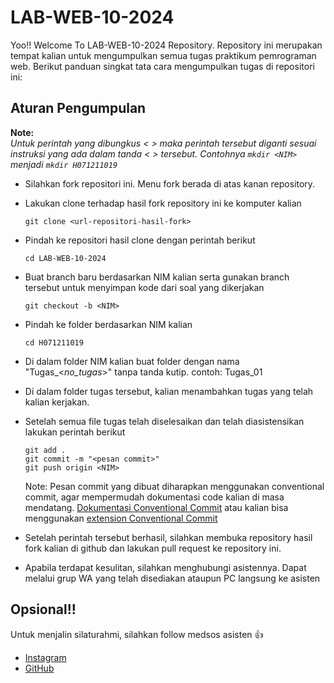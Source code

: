 # LAB-WEB-10-2024
Yoo!! Welcome To LAB-WEB-10-2024 Repository. Repository ini merupakan tempat kalian untuk mengumpulkan semua tugas praktikum pemrograman web. Berikut panduan singkat tata cara mengumpulkan tugas di repositori ini: 

## Aturan Pengumpulan
**Note:**  
_Untuk perintah yang dibungkus < > maka perintah tersebut diganti sesuai instruksi yang ada dalam tanda < > tersebut. Contohnya `mkdir <NIM>` menjadi `mkdir H071211019`_
- Silahkan fork repositori ini. Menu fork berada di atas kanan repository.
- Lakukan clone terhadap hasil fork repository ini ke komputer kalian
  ```
  git clone <url-repositori-hasil-fork>
  ```
- Pindah ke repositori hasil clone dengan perintah berikut
  ```
  cd LAB-WEB-10-2024
  ```
- Buat branch baru berdasarkan NIM kalian serta gunakan branch tersebut untuk menyimpan kode dari soal yang dikerjakan
  ```
  git checkout -b <NIM>
  ```
- Pindah ke folder berdasarkan NIM kalian
  ```
  cd H071211019
  ```
- Di dalam folder NIM kalian buat folder dengan nama "Tugas_<_no_tugas_>" tanpa tanda kutip. contoh: Tugas_01
- Di dalam folder tugas tersebut, kalian menambahkan tugas yang telah kalian kerjakan.
- Setelah semua file tugas telah diselesaikan dan telah diasistensikan lakukan perintah berikut
  ```
  git add .
  git commit -m "<pesan commit>"
  git push origin <NIM>
  ```

  Note:
  Pesan commit yang dibuat diharapkan menggunakan conventional commit, agar mempermudah dokumentasi code kalian di masa mendatang.
  [Dokumentasi Conventional Commit](https://www.conventionalcommits.org/en/v1.0.0/) atau kalian bisa menggunakan [extension Conventional Commit](https://marketplace.visualstudio.com/items?itemName=vivaxy.vscode-conventional-commits)
  
- Setelah perintah tersebut berhasil, silahkan membuka repository hasil fork kalian di github dan lakukan pull request ke repository ini. 
- Apabila terdapat kesulitan, silahkan menghubungi asistennya. Dapat melalui grup WA yang telah disediakan ataupun PC langsung ke asisten

## Opsional!!
Untuk menjalin silaturahmi, silahkan follow medsos asisten :+1:

- [Instagram](https://www.instagram.com/salim.mlana/)
- [GitHub](https://github.com/aimlana)

